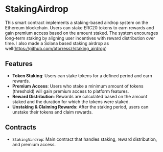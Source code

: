 # StakingAirdrop

This smart contract implements a staking-based airdrop system on the Ethereum blockchain. Users can stake ERC20 tokens to earn rewards and gain premium access based on the amount staked. The system encourages long-term staking by aligning user incentives with reward distribution over time. 
I also made a Solana based staking airdrop as well(https://github.com/btorressz/staking_airdrop) 

## Features

- **Token Staking**: Users can stake tokens for a defined period and earn rewards.
- **Premium Access**: Users who stake a minimum amount of tokens (threshold) will gain premium access to platform features.
- **Reward Distribution**: Rewards are calculated based on the amount staked and the duration for which the tokens were staked.
- **Unstaking & Claiming Rewards**: After the staking period, users can unstake their tokens and claim rewards.

## Contracts

- `StakingAirdrop`: Main contract that handles staking, reward distribution, and premium access.
